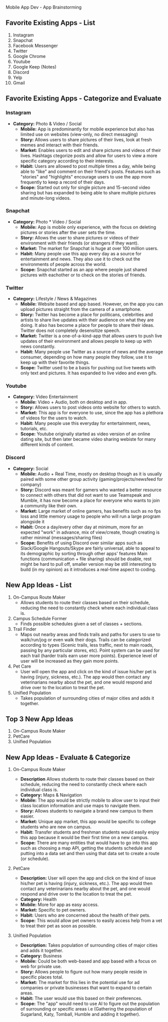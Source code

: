 Mobile App Dev - App Brainstorming

## Favorite Existing Apps - List
1. Instagram
2. Snapchat
3. Facebook Messenger
4. Twitter
5. Google Chrome
6. Youtube
7. Google Keep (Notes)
8. Discord
9. Yelp
10. Gmail


## Favorite Existing Apps - Categorize and Evaluate
### Instagram
- **Category:** Photo & Video / Social 
   - **Mobile:** App is predominantly for mobile experience but also has limited use on websites (view-only, no direct messaging)
   - **Story:** Allows users to share pictures of their lives, look at fresh memes and interact with their friends.
   - **Market:** Enables users to edit and share pictures and videos of their lives. Hashtags ctegorize posts and allow for users to view a more specific category according to their interests.
   - **Habit:** Users are allowed to post multiple times a day, while being able to "like" and comment on their friend's posts. Features such as "stories" and "highlights" encourage users to use the app more frequently to keep a record of their days. 
   - **Scope:** Started out only for single picture and 15-second video sharing but has expanded to being able to share multiple pictures and minute-long videos.
### Snapchat
  - **Category:** Photo * Video / Social
    - **Mobile:** App is mobile only experience, with the focus on deleting pictures or stories after the user sets the time.
    - **Story:** Allows the user to share pictures or videos of their environment with their friends (or strangers if they want). 
    - **Market:** The market for Snapchat is huge at over 100 million users. 
    - **Habit:** Many people use this app every day as a source for entertainment and news. They also use it to check out the environments of people across the world.
    - **Scope:** Snapchat started as an app where people just shared pictures with eachother or to check on the stories of friends.
### Twitter
  - **Category:** Lifestyle / News & Magazines
    - **Mobile:** Website based and app based. However, on the app you can upload pictures straight from the camera of a smartphone.
    - **Story:** Twitter has become a place for politicans, celebrities and artists to share live updates with their audience on what they are doing. It also has become a place for people to share their ideas. Twitter does not completely desensitize speech. 
    - **Market:** Twitter is a one-of-a-kind-app that allows users to push live updates of their environment and allows people to keep up with news constantly.
    - **Habit:** Many people use Twitter as a source of news and the average consumer, depending on how many people they follow, use it to keep up with their favorite things.
    - **Scope:** Twitter used to be a basis for pushing out live tweets with only text and pictures. It has expanded to live video and even gifs.
### Youtube
  - **Category:** Video Entertainment
    - **Mobile:** Video + Audio, both on desktop and in app.
    - **Story:** Allows users to post videos onto website for others to watch.
    - **Market:** This app is for everyone to use, since the app has a plethora of videos for the users to watch.
    - **Habit:** Many people use this everyday for entertainment, news, tutorials, etc.
    - **Scope:** Youtube originally started as video version of an online dating site, but then later became video sharing webiste for many different kinds of content.
### Discord
  - **Category:** Social
    - **Mobile:** Audio + Real Time, mostly on desktop though as it is usually paired with some other group activity (gaming/projects/newsfeed for company) 
    - **Story:** Discord was meant for gamers who wanted a better resource to connect with others that did not want to use Teamspeak and Mumble, it has now become a place for everyone who wants to join a community like their own.
    - **Market:** Large market of online gamers, has benefits such as no fps loss and little memory usage to people who will run a large program alongside it
    - **Habit:** Once a day/every other day at minimum, more for an expected "work" in advance, mix of view/create, though creating is rather minimal (messages/sharing files)
    - **Scope:** Benefits of using Discord over similar apps such as Slack/Google Hangouts/Skype are fairly universal, able to appeal to its demographic by sorting through other apps' features
     Main functions (communication + file sharing) should be doable, rest might be hard to pull off, smaller version may be still interesting to build (in my opinion) as it introduces a real-time aspect to coding.
     
## New App Ideas - List
1. On-Campus Route Maker
    - Allows students to route their classes based on their schedule, reducing the need to constantly check where each individual class is.
3. Campus Schedule Former
    - Finds possible schedules given a set of classes + sections.
3. Trail Finder
     - Maps out nearby areas and finds trails and paths for users to use to walk/run/jog or even walk their dogs. Trails can be categorized according to types (Scenic trails, less traffic, next to main roads, passing by any particular stores, etc). Point system can be used for each trail (harder trails earn user more points). Experience level of user will be increased as they gain more points.
4. Pet Care
    - User will open the app and click on the kind of issue his/her pet is having (injury, sickness, etc.). The app would then contact any veterinarians nearby about the pet, and one would respond and drive over to the location to treat the pet.
5. Unified Population
   -    Takes population of surrounding cities of major cities and adds it together.   

## Top 3 New App Ideas
1. On-Campus Route Maker
2. PetCare
3. Unified Population

## New App Ideas - Evaluate & Categorize
1. On-Campus Route Maker
   - **Description** Allows students to route their classes based on their schedule, reducing the need to constantly check where each individual class is.
   - **Category:** Maps & Navigation
   - **Mobile:** The app would be strictly mobile to allow user to input their class location information and use maps to navigate them.
   -  **Story:** Allows students to navigate a brand new campus to them easier.
   - **Market:** Unique app market, this app would be specific to college students who are new on campus.
   - **Habit:** Transfer students and freshman students would easily enjoy this app because it would be their first time on a new campus.
   - **Scope:** There are many entities that would have to go into this app such as choosing a map API, getting the students schedule and putting into a data set and then using that data set to create a route (or schedule).

2. PetCare
    - **Description:** User will open the app and click on the kind of issue his/her pet is having (injury, sickness, etc.). The app would then contact any veterinarians nearby about the pet, and one would respond and drive over to the location to treat the pet.
    - **Category:** Health
    - **Mobile:** More for app as easy access.
    - **Market:** Specific to pet owners.
    - **Habit:** Users who are concerned about the health of their pets.
    - **Scope:** This would allow pet owners to easily access help from a vet to treat their pet as soon as possible.
    
    
3. Unified Population
   - **Description:** Takes population of surrounding cities of major cities and adds it together.
   - **Category:** Business
   - **Mobile:** Could be both web-based and app based with a focus on web for private use.
   - **Story:** Allows people to figure out how many people reside in specific places total.
   - **Market:** The market for this lies in the potential use for ad companies or private businesses that want to expand to certain areas.
   - **Habit:** The user would use this based on their preferences. 
   - **Scope:** The "app" would need to use AI to figure out the population of surrounding or specific areas i.e (Gathering the population of Sugarland, Katy, Tomball, Humble and adding it together).


